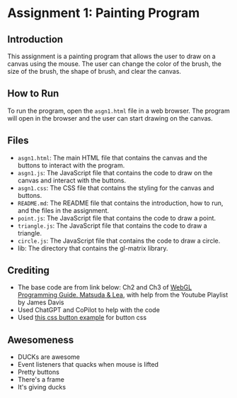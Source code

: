 # Assignment 1: Painting Program

## Introduction

This assignment is a painting program that allows the user to draw on a canvas using the mouse. The user can change the color of the brush, the size of the brush, the shape of brush, and clear the canvas. 

## How to Run

To run the program, open the `asgn1.html` file in a web browser. The program will open in the browser and the user can start drawing on the canvas.

## Files

- `asgn1.html`: The main HTML file that contains the canvas and the buttons to interact with the program.
- `asgn1.js`: The JavaScript file that contains the code to draw on the canvas and interact with the buttons.
- `asgn1.css`: The CSS file that contains the styling for the canvas and buttons.
- `README.md`: The README file that contains the introduction, how to run, and the files in the assignment.
- `point.js`: The JavaScript file that contains the code to draw a point.
- `triangle.js`: The JavaScript file that contains the code to draw a triangle.
- `circle.js`: The JavaScript file that contains the code to draw a circle.
- lib: The directory that contains the gl-matrix library.

## Crediting

- The base code are from link below: Ch2 and Ch3 of [WebGL Programming Guide. Matsuda & Lea](https://sites.google.com/site/webglbook/home), with help from the Youtube Playlist by James Davis
- Used ChatGPT and CoPilot to help with the code
- Used [this css button example](https://codepen.io/ash_creator/pen/zYaZXLJ) for button css

## Awesomeness

- DUCKs are awesome
- Event listeners that quacks when mouse is lifted
- Pretty buttons
- There's a frame
- It's giving ducks
